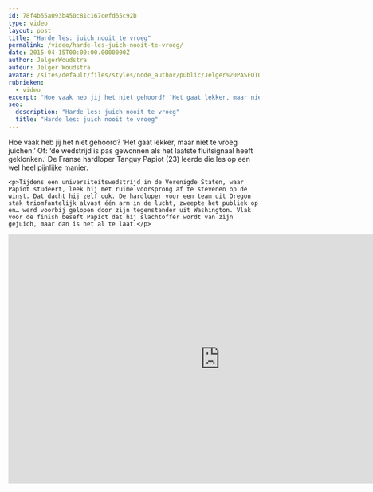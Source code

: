 ```yaml
---
id: 78f4b55a093b450c81c167cefd65c92b
type: video
layout: post
title: "Harde les: juich nooit te vroeg"
permalink: /video/harde-les-juich-nooit-te-vroeg/
date: 2015-04-15T00:00:00.0000000Z
author: JelgerWoudstra
auteur: Jelger Woudstra
avatar: /sites/default/files/styles/node_author/public/Jelger%20PASFOTO_3469.jpg?itok=7GsNTxTw
rubrieken:
  - video
excerpt: "Hoe vaak heb jij het niet gehoord? ‘Het gaat lekker, maar niet te vroeg juichen.’ Of: ‘de wedstrijd is pas gewonnen als het laatste fluitsignaal heeft geklonken.’ De Franse hardloper Tanguy Papiot (23) leerde die les op een wel heel pijnlijke manier.  "
seo:
  description: "Harde les: juich nooit te vroeg"
  title: "Harde les: juich nooit te vroeg"
---
```

Hoe vaak heb jij het niet gehoord? ‘Het gaat lekker, maar niet te vroeg juichen.’ Of: ‘de wedstrijd is pas gewonnen als het laatste fluitsignaal heeft geklonken.’ De Franse hardloper Tanguy Papiot (23) leerde die les op een wel heel pijnlijke manier.  

    <p>Tijdens een universiteitswedstrijd in de Verenigde Staten, waar Papiot studeert, leek hij met ruime voorsprong af te stevenen op de winst. Dat dacht hij zelf ook. De hardloper voor een team uit Oregon stak triomfantelijk alvast één arm in de lucht, zweepte het publiek op en… werd voorbij gelopen door zijn tegenstander uit Washington. Vlak voor de finish beseft Papiot dat hij slachtoffer wordt van zijn gejuich, maar dan is het al te laat.</p>
<p><iframe allowfullscreen="" frameborder="0" height="500" src="https://www.youtube.com/embed/vWa9iYYPYF4" width="850"></iframe></p>  
